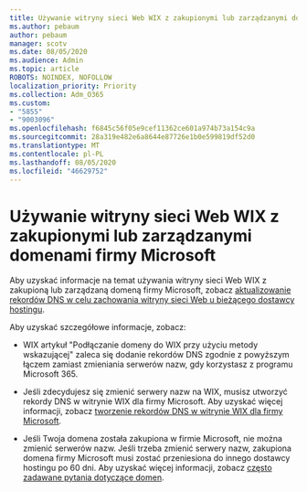 ```yaml
---
title: Używanie witryny sieci Web WIX z zakupionymi lub zarządzanymi domenami firmy Microsoft
ms.author: pebaum
author: pebaum
manager: scotv
ms.date: 08/05/2020
ms.audience: Admin
ms.topic: article
ROBOTS: NOINDEX, NOFOLLOW
localization_priority: Priority
ms.collection: Adm_O365
ms.custom:
- "5855"
- "9003096"
ms.openlocfilehash: f6845c56f05e9cef11362ce601a974b73a154c9a
ms.sourcegitcommit: 28a319e482e6a8644e87726e1b0e599819df52d0
ms.translationtype: MT
ms.contentlocale: pl-PL
ms.lasthandoff: 08/05/2020
ms.locfileid: "46629752"
---
```

# <a name="using-a-wix-website-with-microsoft-purchased-or-managed-domains"></a>Używanie witryny sieci Web WIX z zakupionymi lub zarządzanymi domenami firmy Microsoft

Aby uzyskać informacje na temat używania witryny sieci Web WIX z zakupioną lub zarządzaną domeną firmy Microsoft, zobacz [aktualizowanie rekordów DNS w celu zachowania witryny sieci Web u bieżącego dostawcy hostingu](https://docs.microsoft.com/microsoft-365/admin/dns/update-dns-records-to-retain-current-hosting-provider).

Aby uzyskać szczegółowe informacje, zobacz: 

- WIX artykuł "Podłączanie domeny do WIX przy użyciu metody wskazującej" zaleca się dodanie rekordów DNS zgodnie z powyższym łączem zamiast zmieniania serwerów nazw, gdy korzystasz z programu Microsoft 365.

- Jeśli zdecydujesz się zmienić serwery nazw na WIX, musisz utworzyć rekordy DNS w witrynie WIX dla firmy Microsoft. Aby uzyskać więcej informacji, zobacz [tworzenie rekordów DNS w witrynie WIX dla firmy Microsoft](https://docs.microsoft.com/microsoft-365/admin/dns/create-dns-records-at-wix).

- Jeśli Twoja domena została zakupiona w firmie Microsoft, nie można zmienić serwerów nazw. Jeśli trzeba zmienić serwery nazw, zakupiona domena firmy Microsoft musi zostać przeniesiona do innego dostawcy hostingu po 60 dni. Aby uzyskać więcej informacji, zobacz [często zadawane pytania dotyczące domen](https://docs.microsoft.com/microsoft-365/admin/setup/domains-faq#can-i-transfer-a-domain-i-purchased-from-microsoft-to-another-provider).